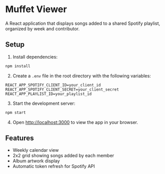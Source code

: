 # Muffet Viewer

A React application that displays songs added to a shared Spotify playlist, organized by week and contributor.

## Setup

1. Install dependencies:
```bash
npm install
```

2. Create a `.env` file in the root directory with the following variables:
```
REACT_APP_SPOTIFY_CLIENT_ID=your_client_id
REACT_APP_SPOTIFY_CLIENT_SECRET=your_client_secret
REACT_APP_PLAYLIST_ID=your_playlist_id
```

3. Start the development server:
```bash
npm start
```
4. Open [http://localhost:3000](http://localhost:3000) to view the app in your browser.

## Features

- Weekly calendar view
- 2x2 grid showing songs added by each member
- Album artwork display
- Automatic token refresh for Spotify API